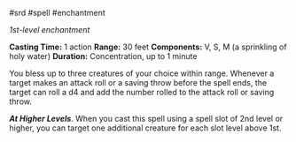 #srd #spell #enchantment 

*1st-level enchantment*

**Casting Time:** 1 action
**Range:** 30 feet
**Components:** V, S, M (a sprinkling of holy water)
**Duration:** Concentration, up to 1 minute

You bless up to three creatures of your choice within range. Whenever a target makes an attack roll or a saving throw before the spell ends, the target can roll a d4 and add the number rolled to the attack roll or saving throw.

***At Higher Levels***. When you cast this spell using a spell slot of 2nd level or higher, you can target one additional creature for each slot level above 1st.
